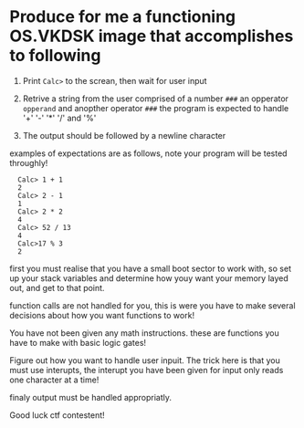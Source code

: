 # Produce for me a functioning OS.VKDSK image that accomplishes to following

 
1. Print  `Calc>` to the screan, then wait for user input

2. Retrive a string from the user comprised of a number `###` an opperator `opperand` and anopther operator `###` the program is expected to handle
'+' '-' '*' '/' and '%'

3. The output should be followed by a newline character

examples of expectations are as follows, note your program will be tested throughly!

~~~~
  Calc> 1 + 1
  2
  Calc> 2 - 1
  1
  Calc> 2 * 2
  4
  Calc> 52 / 13
  4
  Calc>17 % 3
  2
~~~~

first you must realise that you have a small boot sector to work with, so set up your stack variables and determine
how youy want your memory layed out, and get to that point.

function calls are not handled for you, this is were you have to make several decisions about how you want functions to work!

You have not been given any math instructions. these are functions you have to make with basic logic gates!

Figure out how you want to handle user inpuit. The trick here is that you must use interupts, the interupt you have been given for input only reads one character at a time!

finaly output must be handled appropriatly. 

Good luck ctf contestent!
